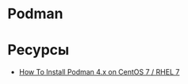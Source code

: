 # Podman

# Ресурсы

* [How To Install Podman 4.x on CentOS 7 / RHEL 7](https://computingforgeeks.com/install-podman-4-centos-7-rhel-7/)
